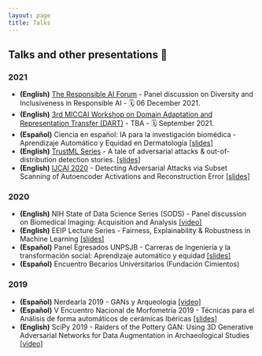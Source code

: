 ```yaml
---
layout: page
title: Talks
---
```


## Talks and other presentations 📯

### 2021
* **(English)** [The Responsible AI Forum](https://responsibleaiforum.com/about/schedule/) - Panel discussion on Diversity and Inclusiveness in Responsible AI - 🗓   06 December 2021.
* **(English)** [3rd MICCAI Workshop on Domain Adaptation and Representation Transfer (DART)](https://sites.google.com/view/dart2021/) - TBA - 🗓  September 2021.
* **(Español)** Ciencia en español: IA para la investigación biomédica - Aprendizaje Automático y
Equidad en Dermatología [[slides]](https://github.com/celiacintas/celiacintas.github.io/blob/main/public/slides/2021/_AI_en_Salud__Derma_Fairness_final.pdf)
* **(English)** [TrustML Series](https://www.trustworthyml.org/seminar-series) - A tale of adversarial attacks & out-of-distribution detection stories. [[slides]](https://github.com/celiacintas/celiacintas.github.io/blob/main/public/slides/2021/_TrustML_2020_presentation__A_tale_of_adversarial_attack_and_out_of_distributions_detection_stories_final.pdf)
* **(English)** [IJCAI 2020](https://www.ijcai.org/Proceedings/2020/0122.pdf) - Detecting Adversarial Attacks via Subset Scanning of Autoencoder Activations
and Reconstruction Error [[slides]](https://github.com/celiacintas/celiacintas.github.io/blob/main/public/slides/2020/_IJCAI_2020_presentation__AE___Subset.pdf)

### 2020  

* **(English)** NIH State of Data Science Series (SODS) - Panel discussion on Biomedical Imaging: Acquisition and Analysis [[video]](https://commonfund.nih.gov/africadatasymposium/SODS#biomedicalimaging)   
* **(English)** EEIP Lecture Series - Fairness, Explainability & Robustness in Machine Learning [[slides]](https://github.com/celiacintas/celiacintas.github.io/blob/main/public/slides/2020/_EEIP_Lecture_Series__ML___Fairness.pdf)
* **(Español)** Panel Egresados UNPSJB - Carreras de Ingeniería y la transformación social: Aprendizaje automático y equidad [[slides]](https://github.com/celiacintas/celiacintas.github.io/blob/main/public/slides/2020/_UNPSJB_Panel__ML_y_equidad_en_postpandemia%20(1).pdf) 
* **(Español)** Encuentro Becarios Universitarios (Fundación Cimientos) 

### 2019 

* **(Español)** Nerdearla 2019 - GANs y Arqueologia [[video]](https://www.youtube.com/watch?v=SW6d_Zw7pqM)
* **(Español)** V Encuentro Nacional de Morfometría 2019 - Técnicas para el Análisis de forma automáticos de cerámicas Ibéricas [[slides]](https://github.com/celiacintas/celiacintas.github.io/blob/main/public/slides/2019/_CAA_2019___Morfo_Geo_2019__Deep_Learning_en_vasijas_ibericas.pdf)
* **(English)** SciPy 2019 - Raiders of the Pottery GAN: Using 3D Generative Adversarial Networks for Data Augmentation in Archaeological Studies [[video]](https://pyvideo.org/scipy-2019/raiders-of-the-pottery-gan-using-3d-generative-adversarial-networks-for-data-augmentation-in-archaeological-studies.html)
